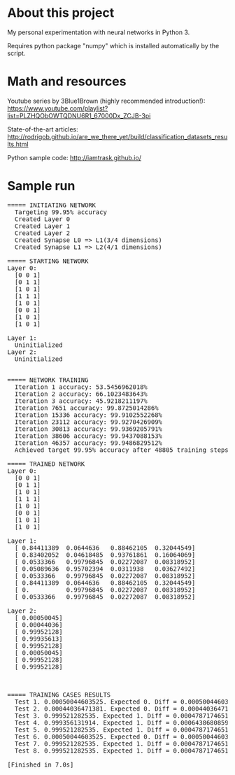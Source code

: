 # About this project #
My personal experimentation with neural networks in Python 3.

Requires python package "numpy" which is installed automatically by the script.

# Math and resources #
Youtube series by 3Blue1Brown (highly recommended introduction!):
https://www.youtube.com/playlist?list=PLZHQObOWTQDNU6R1_67000Dx_ZCJB-3pi

State-of-the-art articles:
http://rodrigob.github.io/are_we_there_yet/build/classification_datasets_results.html

Python sample code:
http://iamtrask.github.io/

# Sample run #
<pre>===== INITIATING NETWORK
  Targeting 99.95% accuracy
  Created Layer 0
  Created Layer 1
  Created Layer 2
  Created Synapse L0 => L1(3/4 dimensions)
  Created Synapse L1 => L2(4/1 dimensions)

===== STARTING NETWORK
Layer 0:
  [0 0 1]
  [0 1 1]
  [1 0 1]
  [1 1 1]
  [1 0 1]
  [0 0 1]
  [1 0 1]
  [1 0 1]

Layer 1:
  Uninitialized
Layer 2:
  Uninitialized


===== NETWORK TRAINING
  Iteration 1 accuracy: 53.5456962018%
  Iteration 2 accuracy: 66.1023483643%
  Iteration 3 accuracy: 45.9218211197%
  Iteration 7651 accuracy: 99.8725014286%
  Iteration 15336 accuracy: 99.9102552268%
  Iteration 23112 accuracy: 99.9270426909%
  Iteration 30813 accuracy: 99.9369205791%
  Iteration 38606 accuracy: 99.9437088153%
  Iteration 46357 accuracy: 99.9486829512%
  Achieved target 99.95% accuracy after 48805 training steps in 6.318738s

===== TRAINED NETWORK
Layer 0:
  [0 0 1]
  [0 1 1]
  [1 0 1]
  [1 1 1]
  [1 0 1]
  [0 0 1]
  [1 0 1]
  [1 0 1]

Layer 1:
  [ 0.84411389  0.0644636   0.88462105  0.32044549]
  [ 0.83402052  0.04618485  0.93761861  0.16064069]
  [ 0.0533366   0.99796845  0.02272087  0.08318952]
  [ 0.05089636  0.95702394  0.0311938   0.03627492]
  [ 0.0533366   0.99796845  0.02272087  0.08318952]
  [ 0.84411389  0.0644636   0.88462105  0.32044549]
  [ 0.          0.99796845  0.02272087  0.08318952]
  [ 0.0533366   0.99796845  0.02272087  0.08318952]

Layer 2:
  [ 0.00050045]
  [ 0.00044036]
  [ 0.99952128]
  [ 0.99935613]
  [ 0.99952128]
  [ 0.00050045]
  [ 0.99952128]
  [ 0.99952128]



===== TRAINING CASES RESULTS
  Test 1. 0.00050044603525. Expected 0. Diff = 0.0005004460352499578
  Test 2. 0.00044036471381. Expected 0. Diff = 0.00044036471381042564
  Test 3. 0.999521282535. Expected 1. Diff = 0.0004787174651744719
  Test 4. 0.999356131914. Expected 1. Diff = 0.0006438680859717216
  Test 5. 0.999521282535. Expected 1. Diff = 0.0004787174651744719
  Test 6. 0.00050044603525. Expected 0. Diff = 0.0005004460352499578
  Test 7. 0.999521282535. Expected 1. Diff = 0.0004787174651744719
  Test 8. 0.999521282535. Expected 1. Diff = 0.0004787174651744719

[Finished in 7.0s]
</pre>
